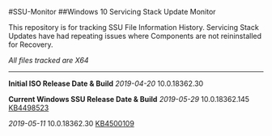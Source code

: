 #SSU-Monitor
##Windows 10 Servicing Stack Update Monitor

This repository is for tracking SSU File Information History.
Servicing Stack Updates have had repeating issues where Components are not reininstalled for Recovery.

*All files tracked are X64*

----------

**Initial ISO Release Date & Build**
*2019-04-20*
10.0.18362.30

**Current Windows SSU Release Date & Build** 
*2019-05-29*
10.0.18362.145
[KB4498523](https://support.microsoft.com/en-us/help/4498523)

*2019-05-11*
10.0.18362.30
[KB4500109](https://support.microsoft.com/en-us/help/4500109)